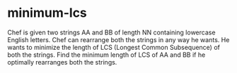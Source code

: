 # minimum-lcs
Chef is given two strings AA and BB of length NN containing lowercase English letters.  Chef can rearrange both the strings in any way he wants. He wants to minimize the length of LCS (Longest Common Subsequence) of both the strings.  Find the minimum length of LCS of AA and BB if he optimally rearranges both the strings.
